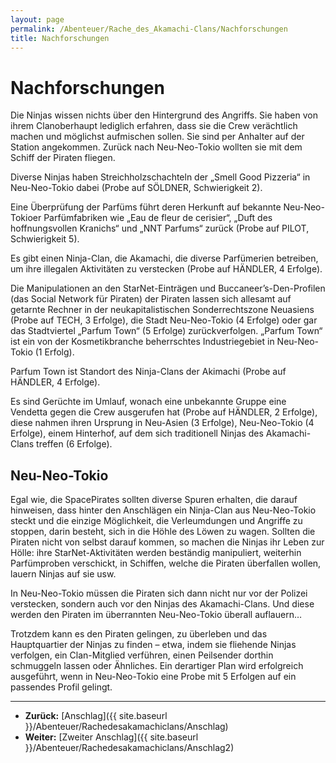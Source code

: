 ```yaml
---
layout: page
permalink: /Abenteuer/Rache_des_Akamachi-Clans/Nachforschungen
title: Nachforschungen
---
```


# Nachforschungen

Die Ninjas wissen nichts über den Hintergrund des Angriffs. Sie haben von ihrem Clanoberhaupt lediglich erfahren, dass sie die Crew verächtlich machen und möglichst aufmischen sollen. Sie sind per Anhalter auf der Station angekommen. Zurück nach Neu-Neo-Tokio wollten sie mit dem Schiff der Piraten fliegen.

Diverse Ninjas haben Streichholzschachteln der &bdquo;Smell Good Pizzeria&ldquo; in Neu-Neo-Tokio dabei (Probe auf SÖLDNER, Schwierigkeit 2).

Eine Überprüfung der Parfüms führt deren Herkunft auf bekannte Neu-Neo-Tokioer Parfümfabriken wie &bdquo;Eau de fleur de cerisier&ldquo;, &bdquo;Duft des hoffnungsvollen Kranichs&ldquo; und &bdquo;NNT Parfums&ldquo; zurück (Probe auf PILOT, Schwierigkeit 5).

Es gibt einen Ninja-Clan, die Akamachi, die diverse Parfümerien betreiben, um ihre illegalen Aktivitäten zu verstecken (Probe auf HÄNDLER, 4 Erfolge).

Die Manipulationen an den StarNet-Einträgen und Buccaneer&rsquo;s-Den-Profilen (das Social Network für Piraten) der Piraten lassen sich allesamt auf getarnte Rechner in der neukapitalistischen Sonderrechtszone Neuasiens (Probe auf TECH, 3 Erfolge), die Stadt Neu-Neo-Tokio (4 Erfolge) oder gar das Stadtviertel &bdquo;Parfum Town&ldquo; (5 Erfolge) zurückverfolgen. &bdquo;Parfum Town&ldquo; ist ein von der Kosmetikbranche beherrschtes Industriegebiet in Neu-Neo-Tokio (1 Erfolg).

Parfum Town ist Standort des Ninja-Clans der Akimachi (Probe auf HÄNDLER, 4 Erfolge).

Es sind Gerüchte im Umlauf, wonach eine unbekannte Gruppe eine Vendetta gegen die Crew ausgerufen hat (Probe auf HÄNDLER, 2 Erfolge), diese nahmen ihren Ursprung in Neu-Asien (3 Erfolge), Neu-Neo-Tokio (4 Erfolge), einem Hinterhof, auf dem sich traditionell Ninjas des Akamachi-Clans treffen (6 Erfolge).

## Neu-Neo-Tokio

Egal wie, die SpacePirates sollten diverse Spuren erhalten, die darauf hinweisen, dass hinter den Anschlägen ein Ninja-Clan aus Neu-Neo-Tokio steckt und die einzige Möglichkeit, die Verleumdungen und Angriffe zu stoppen, darin besteht, sich in die Höhle des Löwen zu wagen. Sollten die Piraten nicht von selbst darauf kommen, so machen die Ninjas ihr Leben zur Hölle: ihre StarNet-Aktivitäten werden beständig manipuliert, weiterhin Parfümproben verschickt, in Schiffen, welche die Piraten überfallen wollen, lauern Ninjas auf sie usw.

In Neu-Neo-Tokio müssen die Piraten sich dann nicht nur vor der Polizei verstecken, sondern auch vor den Ninjas des Akamachi-Clans. Und diese werden den Piraten im überrannten Neu-Neo-Tokio überall auflauern&hellip;

Trotzdem kann es den Piraten gelingen, zu überleben und das Hauptquartier der Ninjas zu finden &ndash; etwa, indem sie fliehende Ninjas verfolgen, ein Clan-Mitglied verführen, einen Peilsender dorthin schmuggeln lassen oder Ähnliches. Ein derartiger Plan wird erfolgreich ausgeführt, wenn in Neu-Neo-Tokio eine Probe mit 5 Erfolgen auf ein passendes Profil gelingt.


***
- **Zurück:** [Anschlag]({{ site.baseurl }}/Abenteuer/Rachedesakamachiclans/Anschlag)
- **Weiter:** [Zweiter Anschlag]({{ site.baseurl }}/Abenteuer/Rachedesakamachiclans/Anschlag2)

